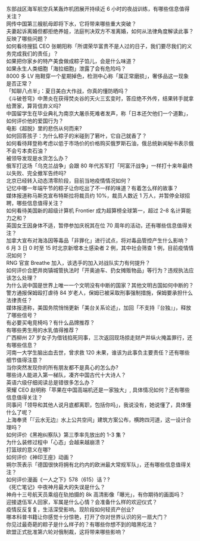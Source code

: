 东部战区海军航空兵某轰炸机团展开持续近 6 小时的夜战训练，有哪些信息值得关注？  
网传中国第三艘航母即将下水，它将带来哪些重大突破？  
夫妻起诉离婚但都拒绝养娃，法庭判决双方不准离婚，如何从法律角度解读此事？反映了哪些问题？  
如何看待搜狐 CEO 张朝阳称「所谓荣华富贵不是人过的日子，我们要尽我们的义务完成我们的责任」？  
如果把你家乡的特产美食做成粽子馅儿，会是什么味道？  
如果永生人类细胞「海拉细胞」泄露了会有危险吗？  
8000 多 LV 拖鞋穿一个星期掉色，检测中心称「属正常磨损」，奢侈品这一现象是否正常？  
「知聊八点半」：夏日美白大作战，你真的懂防晒吗？	  
《斗破苍穹》中萧炎在获得焚炎谷的天火三玄变时，答应绝不外传，结果转手就拿给萧家，算背信弃义吗?  
中国留学生在毕业典礼为南京大屠杀死难者发声，称「日本还欠他们一个道歉」，如何评价他的爱国行为？  
电影《超脱》里的悲伤从何而来?  
如何回答孩子：为什么粽子的米碰到了箬叶，它自己就香了？  
如何看待拜登称考虑以低于市场价的价格购买俄罗斯石油，俄总统新闻秘书表示俄不会亏本卖石油？  
被领导发现是水货怎么办？  
俄军打这场「乌克兰战争」会跟 80 年代苏军打「阿富汗战争」一样打十来年最终以失败、完全撤军告终吗?  
北京已经转入动态清零阶段，目前当地疫情情况如何？  
记忆中哪一年端午节的粽子让你吃出了不一样的味道？有着怎么样的故事？  
媒体报道称马斯克宣布特斯拉将裁员约 10%，裁员人数近 1 万人，并暂停全球招聘，哪些信息值得关注？  
如何看待美国新的超级计算机 Frontier 成为超算榜全球第一，超过 2–8 名计算能力之和？  
英国女王因身体不适，暂停参加庆祝其在位 70 周年的活动，还有哪些信息值得关注？  
加拿大宣布对海洛因等毒品「非罪化」进行试点，将对毒品管控产生什么影响？  
6 月 3 日 0 时至 15 时北京新增本土感染者 2 例，其中社会筛查 1 例，目前疫情情况如何？  
RNG 官宣 Breathe 加入，该选手的加入对战队实力有何提升？  
如何评价合肥井岗镇城管执法时「开奥迪车、扔女摊贩物品」等行为？违规执法应该怎么处理？  
为什么说中国是世界上唯一一个文明没有中断的国家？其他文明古国如何中断的？  
警方通报保姆殴打虐待 84 岁老人，保姆已被采取刑事强制措施，保姆要承担什么法律责任？  
媒体报道称，美国务院悄悄更新「美台关系论述」，加回「不支持『台独』」，释放了哪些信号？  
有必要买电竞椅吗？有什么品牌推荐？  
有哪些男生用的水乳值得推荐？  
广西柳州 27 岁女子为借钱掐死同事，三次返回现场掠走财产并纵火掩盖罪行，还有哪些信息？  
河南一大学生脑出血去世，曾求救 120 未果，谁该为此事负主要责任？还有哪些细节值得注意？  
当你突然发现你的所有朋友都不是真心的怎么办?  
哪些诗人能进入第一梯队，凑齐中国古代十大诗人？  
英语六级仔细阅读总是错很多怎么办？  
荣耀 CEO 赵明称「苹果在中国高端机还是一家独大」, 具体情况如何？还有哪些信息值得关注？  
同事问「领导和其他人说月底都离职，包括你吗」，我说没有，她说懂了，具体懂什么了呢？  
上海奉贤「『云水无边』水上公共空间」建筑方案公布，横跨四河道，这一设计合理吗？  
如何评价《黑袍纠察队》第三季率先放出的 1-3 集？  
为什么装修过程中「心态」会越来越崩溃？  
打篮球的意义在哪?  
如何评价《神印王座》动画？  
朔尔茨表示「德国很快将拥有北约内的欧洲最大常规军队」，还有哪些信息值得关注？  
如何评价漫画《一人之下》578（615）话？?  
《死亡笔记》中夜神月最大的失误是什么？  
神舟十三号航天员乘组在轨拍摄的 8k 高清影像「曝光」，有你期待的画面吗？  
迎接退伍军人回家，军属是什么心情？会准备什么样的欢迎仪式？  
疫情反反复复，生活深受影响。现阶段如何轻资产创业?  
哪本科普书籍让你感觉十分惊艳，打开了你对世界认识的另一扇大门？  
你见过最奇葩的粽子是什么样子的？有哪些你想不到的暗黑吃法？  
欧盟正式批准第六轮对俄制裁，这将带来哪些影响？  
